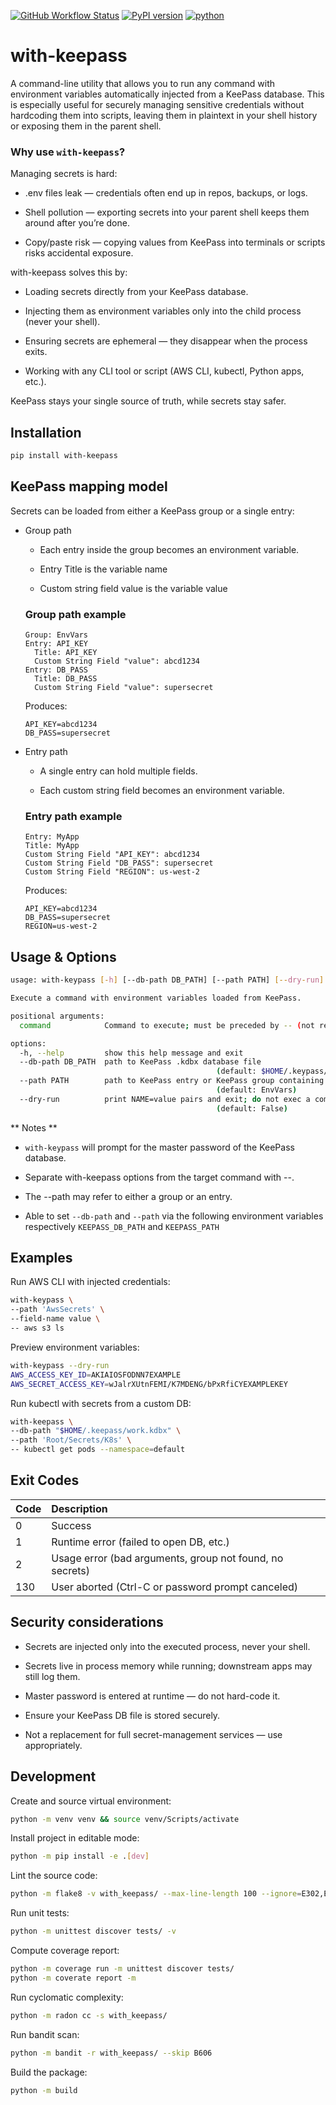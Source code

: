 [![GitHub Workflow Status](https://github.com/soda480/with-keepass/workflows/ci/badge.svg)](https://github.com/soda480/with-keepass/actions)
[![PyPI version](https://badge.fury.io/py/with-keepass.svg)](https://badge.fury.io/py/with-keepass)
[![python](https://img.shields.io/badge/python-3.10%20%7C%203.11%20%7C%203.12-teal)](https://www.python.org/downloads/)

# with-keepass

A command-line utility that allows you to run any command with environment variables automatically injected from a KeePass database. This is especially useful for securely managing sensitive credentials without hardcoding them into scripts, leaving them in plaintext in your shell history or exposing them in the parent shell.

### Why use `with-keepass`?

Managing secrets is hard:

* .env files leak — credentials often end up in repos, backups, or logs.

* Shell pollution — exporting secrets into your parent shell keeps them around after you’re done.

* Copy/paste risk — copying values from KeePass into terminals or scripts risks accidental exposure.

with-keepass solves this by:

* Loading secrets directly from your KeePass database.

* Injecting them as environment variables only into the child process (never your shell).

* Ensuring secrets are ephemeral — they disappear when the process exits.

* Working with any CLI tool or script (AWS CLI, kubectl, Python apps, etc.).

KeePass stays your single source of truth, while secrets stay safer.

## Installation

```bash
pip install with-keepass
```

## KeePass mapping model

Secrets can be loaded from either a KeePass group or a single entry:

* Group path

  * Each entry inside the group becomes an environment variable.

  * Entry Title is the variable name

  * Custom string field value is the variable value

  ### Group path example

  ```
  Group: EnvVars
  Entry: API_KEY
    Title: API_KEY
    Custom String Field "value": abcd1234
  Entry: DB_PASS
    Title: DB_PASS
    Custom String Field "value": supersecret
  ```
  Produces:

  ```
  API_KEY=abcd1234
  DB_PASS=supersecret
  ```

* Entry path

  * A single entry can hold multiple fields.

  * Each custom string field becomes an environment variable.

  ### Entry path example

  ```
  Entry: MyApp
  Title: MyApp
  Custom String Field "API_KEY": abcd1234
  Custom String Field "DB_PASS": supersecret
  Custom String Field "REGION": us-west-2
  ```

  Produces:

  ```
  API_KEY=abcd1234
  DB_PASS=supersecret
  REGION=us-west-2
  ```

## Usage & Options

```bash
usage: with-keypass [-h] [--db-path DB_PATH] [--path PATH] [--dry-run] ...

Execute a command with environment variables loaded from KeePass.

positional arguments:
  command            Command to execute; must be preceded by -- (not required with --dry-run)

options:
  -h, --help         show this help message and exit
  --db-path DB_PATH  path to KeePass .kdbx database file
                                              (default: $HOME/.keypass/.kp.kdbx)
  --path PATH        path to KeePass entry or KeePass group containing the secrets to load
                                              (default: EnvVars)
  --dry-run          print NAME=value pairs and exit; do not exec a command
                                              (default: False)
```

** Notes **

* `with-keypass` will prompt for the master password of the KeePass database.

* Separate with-keepass options from the target command with --.

* The --path may refer to either a group or an entry.

* Able to set `--db-path` and `--path` via the following environment variables respectively `KEEPASS_DB_PATH` and `KEEPASS_PATH`


## Examples

Run AWS CLI with injected credentials:
```bash
with-keypass \
--path 'AwsSecrets' \
--field-name value \
-- aws s3 ls
```

Preview environment variables:
```bash
with-keypass --dry-run
AWS_ACCESS_KEY_ID=AKIAIOSFODNN7EXAMPLE
AWS_SECRET_ACCESS_KEY=wJalrXUtnFEMI/K7MDENG/bPxRfiCYEXAMPLEKEY
```

Run kubectl with secrets from a custom DB:
```bash
with-keepass \
--db-path "$HOME/.keepass/work.kdbx" \
--path 'Root/Secrets/K8s' \
-- kubectl get pods --namespace=default
```

## Exit Codes
| Code | Description |
| :------- | :------ |
| 0 | Success |
| 1 | Runtime error (failed to open DB, etc.) |
| 2 | Usage error (bad arguments, group not found, no secrets) |
| 130 | User aborted (Ctrl-C or password prompt canceled) |

## Security considerations

* Secrets are injected only into the executed process, never your shell.

* Secrets live in process memory while running; downstream apps may still log them.

* Master password is entered at runtime — do not hard-code it.

* Ensure your KeePass DB file is stored securely.

* Not a replacement for full secret-management services — use appropriately.


## Development

Create and source virtual environment:
```bash
python -m venv venv && source venv/Scripts/activate
```

Install project in editable mode:
```bash
python -m pip install -e .[dev]
```

Lint the source code:
```bash
python -m flake8 -v with_keepass/ --max-line-length 100 --ignore=E302,E305
```

Run unit tests:
```bash
python -m unittest discover tests/ -v
```

Compute coverage report:
```bash
python -m coverage run -m unittest discover tests/
python -m coverate report -m
```

Run cyclomatic complexity:
```bash
python -m radon cc -s with_keepass/
```

Run bandit scan:
```bash
python -m bandit -r with_keepass/ --skip B606
```

Build the package:
```bash
python -m build
```
